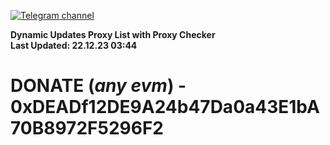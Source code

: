 [![Telegram channel](https://img.shields.io/endpoint?url=https://runkit.io/damiankrawczyk/telegram-badge/branches/master?url=https://t.me/n4z4v0d)](https://t.me/n4z4v0d) 

**Dynamic Updates Proxy List with Proxy Checker**  
**Last Updated: 22.12.23 03:44**

# DONATE (_any evm_) - 0xDEADf12DE9A24b47Da0a43E1bA70B8972F5296F2
